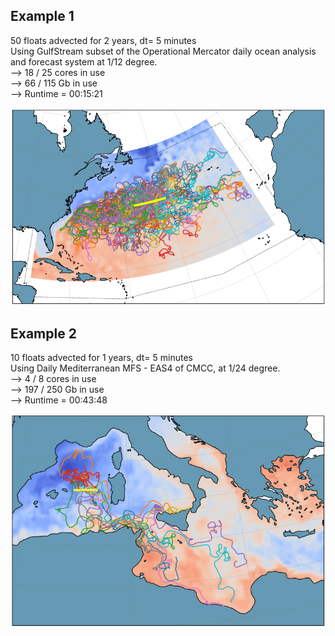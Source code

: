 ## Example 1
50 floats advected for 2 years, dt= 5 minutes  
Using GulfStream subset of the Operational Mercator daily ocean analysis and forecast system at 1/12 degree.  
--> 18 / 25 cores in use  
--> 66 / 115 Gb in use   
--> Runtime = 00:15:21 
  
![](https://raw.githubusercontent.com/euroargodev/VirtualFleet/master/50floats_linedep_2years.png?token=AEIGE7HB6J4MORC5IYKNVJC6L6TOK)  

## Example 2
10 floats advected for 1 years, dt= 5 minutes  
Using Daily Mediterranean MFS - EAS4 of CMCC, at 1/24 degree.  
--> 4 / 8 cores in use  
--> 197 / 250 Gb in use     
--> Runtime = 00:43:48   
  
![](https://raw.githubusercontent.com/euroargodev/VirtualFleet/master/10_floats_med_1y.png?token=AEIGE7GWHRUVAY3NBRWA73S6L7IYA)









